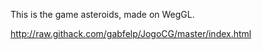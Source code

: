 This is the game asteroids, made on WegGL.

http://raw.githack.com/gabfelp/JogoCG/master/index.html
